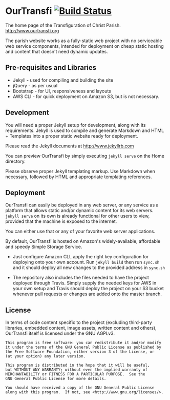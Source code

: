 # OurTransfi [![Build Status](https://travis-ci.org/jerieljan/ourtransfi.svg?branch=master)](https://travis-ci.org/jerieljan/ourtransfi)

The home page of the Transfiguration of Christ Parish.
http://www.ourtransfi.org

The parish website works as a fully-static web project with no
serviceable web service components, intended for deployment on
cheap static hosting and content that doesn't need dynamic updates.

## Pre-requisites and Libraries

- Jekyll - used for compiling and building the site
- jQuery - as per usual
- Bootstrap - for UI, responsiveness and layouts
- AWS CLI - for quick deployment on Amazon S3, but is not necessary.

## Development

You will need a proper Jekyll setup for development, along with its requirements.
Jekyll is used to compile and generate Markdown and HTML + Templates into a proper static 
website ready for deployment.

Please read the Jekyll documents at http://www.jekyllrb.com 

You can preview OurTransfi by simply executing `jekyll serve` on the Home directory.

Please observe proper Jekyll templating markup. Use Markdown when necessary, followed by HTML 
and appropriate templating references.

## Deployment

OurTransfi can easily be deployed in any web server, or any service as a platform that allows
static and/or dynamic content for its web servers. `jekyll serve` on its own is already functional for other users to view, provided that the machine is exposed to the internet.

You can either use that or any of your favorite web server applications.

By default, OurTransfi is hosted on Amazon's widely-available, affordable and speedy 
Simple Storage Service.

- Just configure Amazon CLI, apply the right key configuration for deploying onto your own account.
Run `jekyll build` then run `sync.sh` and it should deploy all new changes to the provided address 
in `sync.sh`

- The repository also includes the files needed to have the project deployed through Travis. Simply supply the needed keys for
AWS in your own setup and Travis should deploy the project on your S3 bucket whenever pull requests or changes are added onto
the master branch.

## License 

In terms of code content specific to the project 
(excluding third-party libraries, embedded content, image assets, written content and others), 
OurTransfi itself is licensed under the GNU AGPLv3.
 
    This program is free software: you can redistribute it and/or modify
    it under the terms of the GNU General Public License as published by
    the Free Software Foundation, either version 3 of the License, or
    (at your option) any later version.

    This program is distributed in the hope that it will be useful,
    but WITHOUT ANY WARRANTY; without even the implied warranty of
    MERCHANTABILITY or FITNESS FOR A PARTICULAR PURPOSE.  See the
    GNU General Public License for more details.

    You should have received a copy of the GNU General Public License
    along with this program.  If not, see <http://www.gnu.org/licenses/>.
